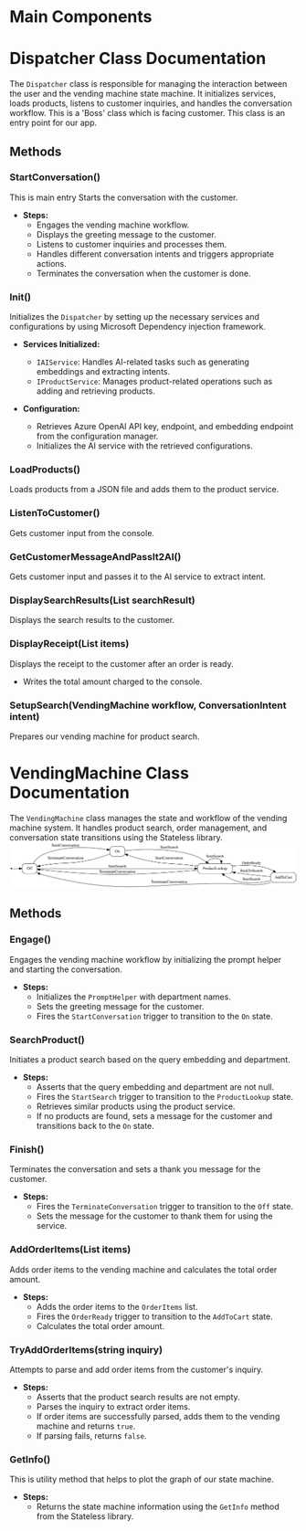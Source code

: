 # Main Components

# Dispatcher Class Documentation

The `Dispatcher` class is responsible for managing the interaction between the user and the vending machine state machine. It initializes services, loads products, listens to customer inquiries, and handles the conversation workflow.
This is a 'Boss' class which is facing customer. This class is an entry point for our app.

## Methods

### StartConversation()

This is main entry Starts the conversation with the customer.

- **Steps:**
  - Engages the vending machine workflow.
  - Displays the greeting message to the customer.
  - Listens to customer inquiries and processes them.
  - Handles different conversation intents and triggers appropriate actions.
  - Terminates the conversation when the customer is done.


### Init()

Initializes the `Dispatcher` by setting up the necessary services and configurations by using Microsoft Dependency injection framework.

- **Services Initialized:**
  - `IAIService`: Handles AI-related tasks such as generating embeddings and extracting intents.
  - `IProductService`: Manages product-related operations such as adding and retrieving products.

- **Configuration:**
  - Retrieves Azure OpenAI API key, endpoint, and embedding endpoint from the configuration manager.
  - Initializes the AI service with the retrieved configurations.

### LoadProducts()

Loads products from a JSON file and adds them to the product service.

### ListenToCustomer()

Gets customer input from the console.

### GetCustomerMessageAndPassIt2AI()

Gets customer input and passes it to the AI service to extract intent.

### DisplaySearchResults(List<ProductSearchResult> searchResult)

Displays the search results to the customer.

### DisplayReceipt(List<OrderItem> items)

Displays the receipt to the customer after an order is ready.
  - Writes the total amount charged to the console.

### SetupSearch(VendingMachine workflow, ConversationIntent intent)

Prepares our vending machine for product search.

# VendingMachine Class Documentation

The `VendingMachine` class manages the state and workflow of the vending machine system. It handles product search, order management, and conversation state transitions using the Stateless library.
![Vendor Machine graph](./vending-machine.svg)


## Methods

### Engage()

Engages the vending machine workflow by initializing the prompt helper and starting the conversation.

- **Steps:**
  - Initializes the `PromptHelper` with department names.
  - Sets the greeting message for the customer.
  - Fires the `StartConversation` trigger to transition to the `On` state.

### SearchProduct()

Initiates a product search based on the query embedding and department.

- **Steps:**
  - Asserts that the query embedding and department are not null.
  - Fires the `StartSearch` trigger to transition to the `ProductLookup` state.
  - Retrieves similar products using the product service.
  - If no products are found, sets a message for the customer and transitions back to the `On` state.

### Finish()

Terminates the conversation and sets a thank you message for the customer.

- **Steps:**
  - Fires the `TerminateConversation` trigger to transition to the `Off` state.
  - Sets the message for the customer to thank them for using the service.

### AddOrderItems(List<OrderItem> items)

Adds order items to the vending machine and calculates the total order amount.

- **Steps:**
  - Adds the order items to the `OrderItems` list.
  - Fires the `OrderReady` trigger to transition to the `AddToCart` state.
  - Calculates the total order amount.

### TryAddOrderItems(string inquiry)

Attempts to parse and add order items from the customer's inquiry.

- **Steps:**
  - Asserts that the product search results are not empty.
  - Parses the inquiry to extract order items.
  - If order items are successfully parsed, adds them to the vending machine and returns `true`.
  - If parsing fails, returns `false`.

### GetInfo()

This is utility method that helps to plot the graph of our state machine.

- **Steps:**
  - Returns the state machine information using the `GetInfo` method from the Stateless library.

